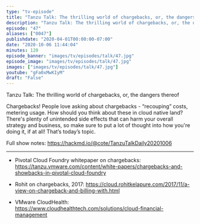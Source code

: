 ```yaml
---
type: "tv-episode"
title: "Tanzu Talk: The thrilling world of chargebacks, or, the dangers thereof"
description: "Tanzu Talk: The thrilling world of chargebacks, or, the dangers thereof"
episode: "47"
aliases: ["0047"]
publishdate: "2020-04-01T00:00:00-07:00"
date: "2020-10-06 11:44:04"
minutes: 120
episode_banner: "images/tv/episodes/talk/47.jpg"
episode_image: "images/tv/episodes/talk/47.jpg"
images: ["images/tv/episodes/talk/47.jpg"]
youtube: "gFa0xMwKIyM"
draft: "False"
---
```


Tanzu Talk: The thrilling world of chargebacks, or, the dangers thereof


Chargebacks! People love asking about chargebacks - “recouping” costs, metering usage. How should you think about these in cloud native land? There's plenty of unintended side effects that can harm your overall strategy and business, so make sure to put a lot of thought into how you're doing it, if at all!  That’s today’s topic.


Full show notes: https://hackmd.io/@cote/TanzuTalkDaily20201006


----


- Pivotal Cloud Foundry whitepaper on chargebacks: https://tanzu.vmware.com/content/white-papers/chargebacks-and-showbacks-in-pivotal-cloud-foundry


- Rohit on chargebacks, 2017: https://cloud.rohitkelapure.com/2017/11/a-view-on-chargeback-and-billing-with.html


- VMware CloudHealth: https://www.cloudhealthtech.com/solutions/cloud-financial-management